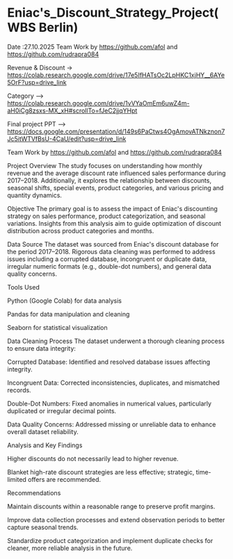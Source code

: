 # Eniac's_Discount_Strategy_Project(WBS Berlin) 
Date :27.10.2025
Team Work by https://github.com/afol and https://github.com/rudrapra084

Revenue & Discount -> https://colab.research.google.com/drive/17e5IfHATsOc2LpHKC1xjHY__6AYe5OrF?usp=drive_link

Category  --> https://colab.research.google.com/drive/1vVYaOmEm6uwZ4m-aH0iCg8zsxs-MX_xH#scrollTo=fJeC2jjqYHpt

Final project PPT --> https://docs.google.com/presentation/d/149s6PaCtws4OgAmovATNkznon7Jc5itWTVfBsU-4CaU/edit?usp=drive_link 

Team Work by https://github.com/afol and https://github.com/rudrapra084


Project Overview
The study focuses on understanding how monthly revenue and the average discount rate influenced sales performance during 2017–2018. Additionally, it explores the relationship between discounts, seasonal shifts, special events, product categories, and various pricing and quantity dynamics.

Objective
The primary goal is to assess the impact of Eniac's discounting strategy on sales performance, product categorization, and seasonal variations. Insights from this analysis aim to guide optimization of discount distribution across product categories and months.

Data Source
The dataset was sourced from Eniac's discount database for the period 2017–2018. Rigorous data cleaning was performed to address issues including a corrupted database, incongruent or duplicate data, irregular numeric formats (e.g., double-dot numbers), and general data quality concerns.

Tools Used

Python (Google Colab) for data analysis

Pandas for data manipulation and cleaning

Seaborn for statistical visualization

Data Cleaning Process
The dataset underwent a thorough cleaning process to ensure data integrity:

Corrupted Database: Identified and resolved database issues affecting integrity.

Incongruent Data: Corrected inconsistencies, duplicates, and mismatched records.

Double-Dot Numbers: Fixed anomalies in numerical values, particularly duplicated or irregular decimal points.

Data Quality Concerns: Addressed missing or unreliable data to enhance overall dataset reliability.

Analysis and Key Findings

Higher discounts do not necessarily lead to higher revenue.

Blanket high-rate discount strategies are less effective; strategic, time-limited offers are recommended.

Recommendations

Maintain discounts within a reasonable range to preserve profit margins.

Improve data collection processes and extend observation periods to better capture seasonal trends.

Standardize product categorization and implement duplicate checks for cleaner, more reliable analysis in the future.
